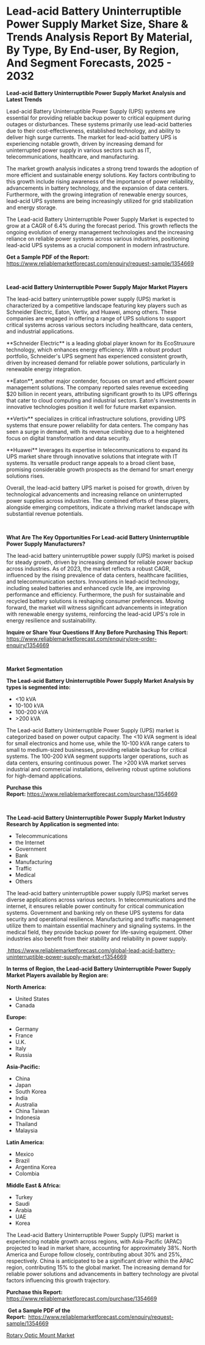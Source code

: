 <p><h1>Lead-acid Battery Uninterruptible Power Supply Market Size, Share & Trends Analysis Report By Material, By Type, By End-user, By Region, And Segment Forecasts, 2025 - 2032</h1></p><p><strong>Lead-acid Battery Uninterruptible Power Supply Market Analysis and Latest Trends</strong></p>
<p><p>Lead-acid Battery Uninterruptible Power Supply (UPS) systems are essential for providing reliable backup power to critical equipment during outages or disturbances. These systems primarily use lead-acid batteries due to their cost-effectiveness, established technology, and ability to deliver high surge currents. The market for lead-acid battery UPS is experiencing notable growth, driven by increasing demand for uninterrupted power supply in various sectors such as IT, telecommunications, healthcare, and manufacturing.</p><p>The market growth analysis indicates a strong trend towards the adoption of more efficient and sustainable energy solutions. Key factors contributing to this growth include rising awareness of the importance of power reliability, advancements in battery technology, and the expansion of data centers. Furthermore, with the growing integration of renewable energy sources, lead-acid UPS systems are being increasingly utilized for grid stabilization and energy storage.</p><p>The Lead-acid Battery Uninterruptible Power Supply Market is expected to grow at a CAGR of 6.4% during the forecast period. This growth reflects the ongoing evolution of energy management technologies and the increasing reliance on reliable power systems across various industries, positioning lead-acid UPS systems as a crucial component in modern infrastructure.</p></p>
<p><strong>Get a Sample PDF of the Report:&nbsp;</strong> <a href="https://www.reliablemarketforecast.com/enquiry/request-sample/1354669?utm_campaign=2781&utm_medium=2&utm_source=Github&utm_content=ia&utm_term=28022025&utm_id=lead-acid-battery-uninterruptible-power-supply">https://www.reliablemarketforecast.com/enquiry/request-sample/1354669</a></p>
<p>&nbsp;</p>
<p><strong>Lead-acid Battery Uninterruptible Power Supply Major Market Players</strong></p>
<p><p>The lead-acid battery uninterruptible power supply (UPS) market is characterized by a competitive landscape featuring key players such as Schneider Electric, Eaton, Vertiv, and Huawei, among others. These companies are engaged in offering a range of UPS solutions to support critical systems across various sectors including healthcare, data centers, and industrial applications.</p><p>**Schneider Electric** is a leading global player known for its EcoStruxure technology, which enhances energy efficiency. With a robust product portfolio, Schneider's UPS segment has experienced consistent growth, driven by increased demand for reliable power solutions, particularly in renewable energy integration.</p><p>**Eaton**, another major contender, focuses on smart and efficient power management solutions. The company reported sales revenue exceeding $20 billion in recent years, attributing significant growth to its UPS offerings that cater to cloud computing and industrial sectors. Eaton's investments in innovative technologies position it well for future market expansion.</p><p>**Vertiv** specializes in critical infrastructure solutions, providing UPS systems that ensure power reliability for data centers. The company has seen a surge in demand, with its revenue climbing due to a heightened focus on digital transformation and data security.</p><p>**Huawei** leverages its expertise in telecommunications to expand its UPS market share through innovative solutions that integrate with IT systems. Its versatile product range appeals to a broad client base, promising considerable growth prospects as the demand for smart energy solutions rises.</p><p>Overall, the lead-acid battery UPS market is poised for growth, driven by technological advancements and increasing reliance on uninterrupted power supplies across industries. The combined efforts of these players, alongside emerging competitors, indicate a thriving market landscape with substantial revenue potentials.</p></p>
<p>&nbsp;</p>
<p><strong>What Are The Key Opportunities For Lead-acid Battery Uninterruptible Power Supply Manufacturers?</strong></p>
<p><p>The lead-acid battery uninterruptible power supply (UPS) market is poised for steady growth, driven by increasing demand for reliable power backup across industries. As of 2023, the market reflects a robust CAGR, influenced by the rising prevalence of data centers, healthcare facilities, and telecommunication sectors. Innovations in lead-acid technology, including sealed batteries and enhanced cycle life, are improving performance and efficiency. Furthermore, the push for sustainable and recycled battery solutions is reshaping consumer preferences. Moving forward, the market will witness significant advancements in integration with renewable energy systems, reinforcing the lead-acid UPS's role in energy resilience and sustainability.</p></p>
<p><strong>Inquire or Share Your Questions If Any Before Purchasing This Report:</strong> <a href="https://www.reliablemarketforecast.com/enquiry/pre-order-enquiry/1354669?utm_campaign=2781&utm_medium=2&utm_source=Github&utm_content=ia&utm_term=28022025&utm_id=lead-acid-battery-uninterruptible-power-supply">https://www.reliablemarketforecast.com/enquiry/pre-order-enquiry/1354669</a></p>
<p>&nbsp;</p>
<p><strong>Market Segmentation</strong></p>
<p><strong>The Lead-acid Battery Uninterruptible Power Supply Market Analysis by types is segmented into:</strong></p>
<p><ul><li><10 kVA</li><li>10-100 kVA</li><li>100-200 kVA</li><li>>200 kVA</li></ul></p>
<p><p>The Lead-acid Battery Uninterruptible Power Supply (UPS) market is categorized based on power output capacity. The <10 kVA segment is ideal for small electronics and home use, while the 10-100 kVA range caters to small to medium-sized businesses, providing reliable backup for critical systems. The 100-200 kVA segment supports larger operations, such as data centers, ensuring continuous power. The >200 kVA market serves industrial and commercial installations, delivering robust uptime solutions for high-demand applications.</p></p>
<p><strong>Purchase this Report:&nbsp;</strong><a href="https://www.reliablemarketforecast.com/purchase/1354669?utm_campaign=2781&utm_medium=2&utm_source=Github&utm_content=ia&utm_term=28022025&utm_id=lead-acid-battery-uninterruptible-power-supply">https://www.reliablemarketforecast.com/purchase/1354669</a></p>
<p>&nbsp;</p>
<p><strong>The Lead-acid Battery Uninterruptible Power Supply Market Industry Research by Application is segmented into:</strong></p>
<p><ul><li>Telecommunications</li><li>the Internet</li><li>Government</li><li>Bank</li><li>Manufacturing</li><li>Traffic</li><li>Medical</li><li>Others</li></ul></p>
<p><p>The lead-acid battery uninterruptible power supply (UPS) market serves diverse applications across various sectors. In telecommunications and the internet, it ensures reliable power continuity for critical communication systems. Government and banking rely on these UPS systems for data security and operational resilience. Manufacturing and traffic management utilize them to maintain essential machinery and signaling systems. In the medical field, they provide backup power for life-saving equipment. Other industries also benefit from their stability and reliability in power supply.</p></p>
<p><a href="https://www.reliablemarketforecast.com/global-lead-acid-battery-uninterruptible-power-supply-market-r1354669?utm_campaign=2781&utm_medium=2&utm_source=Github&utm_content=ia&utm_term=28022025&utm_id=lead-acid-battery-uninterruptible-power-supply">&nbsp;https://www.reliablemarketforecast.com/global-lead-acid-battery-uninterruptible-power-supply-market-r1354669</a></p>
<p><strong>In terms of Region, the Lead-acid Battery Uninterruptible Power Supply Market Players available by Region are:</strong></p>
<p>
    <p> <strong> North America: </strong>
        <ul>
            <li>United States</li>
            <li>Canada</li>
        </ul>
        </p> 
    <p> <strong> Europe: </strong>
        <ul>
            <li>Germany</li>
            <li>France</li>
            <li>U.K.</li>
            <li>Italy</li>
            <li>Russia</li>
        </ul>
        </p> 
    <p> <strong> Asia-Pacific: </strong>
        <ul>
            <li>China</li>
            <li>Japan</li>
            <li>South Korea</li>
            <li>India</li>
            <li>Australia</li>
            <li>China Taiwan</li>
            <li>Indonesia</li>
            <li>Thailand</li>
            <li>Malaysia</li>
        </ul>
        </p> 
    <p> <strong> Latin America: </strong>
        <ul>
            <li>Mexico</li>
            <li>Brazil</li>
            <li>Argentina Korea</li>
            <li>Colombia</li>
        </ul>
        </p> 
    <p> <strong> Middle East & Africa: </strong>
        <ul>
            <li>Turkey</li>
            <li>Saudi</li>
            <li>Arabia</li>
            <li>UAE</li>
            <li>Korea</li>
        </ul>
    </p>
    </p>
<p><p>The Lead-acid Battery Uninterruptible Power Supply (UPS) market is experiencing notable growth across regions, with Asia-Pacific (APAC) projected to lead in market share, accounting for approximately 38%. North America and Europe follow closely, contributing about 30% and 25%, respectively. China is anticipated to be a significant driver within the APAC region, contributing 15% to the global market. The increasing demand for reliable power solutions and advancements in battery technology are pivotal factors influencing this growth trajectory.</p></p>
<p><strong>Purchase this Report: </strong><a href="https://www.reliablemarketforecast.com/purchase/1354669?utm_campaign=2781&utm_medium=2&utm_source=Github&utm_content=ia&utm_term=28022025&utm_id=lead-acid-battery-uninterruptible-power-supply">https://www.reliablemarketforecast.com/purchase/1354669</a></p>
<p>&nbsp;<strong>Get a Sample PDF of the Report:&nbsp;&nbsp;</strong><a href="https://www.reliablemarketforecast.com/enquiry/request-sample/1354669?utm_campaign=2781&utm_medium=2&utm_source=Github&utm_content=ia&utm_term=28022025&utm_id=lead-acid-battery-uninterruptible-power-supply">https://www.reliablemarketforecast.com/enquiry/request-sample/1354669</a></p>
<p><strong></strong></p>
<p><p><a href="https://github.com/viipposahko25/Market-Research-Report-List-1/blob/main/rotary-optic-mount-market.md?utm_campaign=2781&utm_medium=2&utm_source=Github&utm_content=ia&utm_term=28022025&utm_id=lead-acid-battery-uninterruptible-power-supply">Rotary Optic Mount Market</a></p></p>